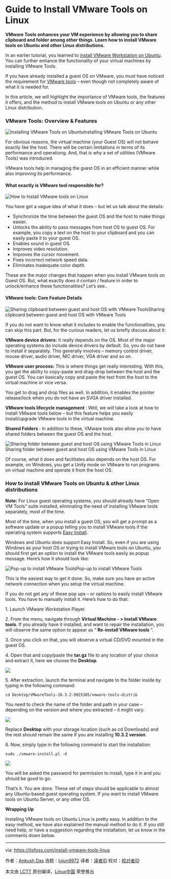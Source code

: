 [#]: collector: (lujun9972)
[#]: translator: ( )
[#]: reviewer: ( )
[#]: publisher: ( )
[#]: url: ( )
[#]: subject: (Guide to Install VMware Tools on Linux)
[#]: via: (https://itsfoss.com/install-vmware-tools-linux)
[#]: author: (Ankush Das https://itsfoss.com/author/ankush/)

Guide to Install VMware Tools on Linux
======

**VMware Tools enhances your VM experience by allowing you to share clipboard and folder among other things. Learn how to install VMware tools on Ubuntu and other Linux distributions.**

In an earlier tutorial, you learned to [install VMware Workstation on Ubuntu][1]. You can further enhance the functionality of your virtual machines by installing VMware Tools.

If you have already installed a guest OS on VMware, you must have noticed the requirement for [VMware tools][2] – even though not completely aware of what it is needed for.

In this article, we will highlight the importance of VMware tools, the features it offers, and the method to install VMware tools on Ubuntu or any other Linux distribution.

### VMware Tools: Overview & Features

![Installing VMware Tools on Ubuntu][3]Installing VMware Tools on Ubuntu

For obvious reasons, the virtual machine (your Guest OS) will not behave exactly like the host. There will be certain limitations in terms of its performance and operationg. And, that is why a set of utilities (VMware Tools) was introduced.

VMware tools help in managing the guest OS in an efficient manner while also improving its performance.

#### What exactly is VMware tool responsible for?

![How to Install VMware tools on Linux][4]

You have got a vague idea of what it does – but let us talk about the details:

  * Synchronize the time between the guest OS and the host to make things easier.
  * Unlocks the ability to pass messages from host OS to guest OS. For example, you copy a text on the host to your clipboard and you can easily paste it to your guest OS.
  * Enables sound in guest OS.
  * Improves video resolution.
  * Improves the cursor movement.
  * Fixes incorrect network speed data.
  * Eliminates inadequate color depth.



These are the major changes that happen when you install VMware tools on Guest OS. But, what exactly does it contain / feature in order to unlock/enhance these functionalities? Let’s see..

#### VMware tools: Core Feature Details

![Sharing clipboard between guest and host OS with VMware Tools][5]Sharing clipboard between guest and host OS with VMware Tools

If you do not want to know what it includes to enable the functionalities, you can skip this part. But, for the curious readers, let us briefly discuss about it:

**VMware device drivers:** It really depends on the OS. Most of the major operating systems do include device drivers by default. So, you do not have to install it separately. This generally involves – memory control driver, mouse driver, audio driver, NIC driver, VGA driver and so on.

**VMware user process:** This is where things get really interesting. With this, you get the ability to copy-paste and drag-drop between the host and the guest OS. You can basically copy and paste the text from the host to the virtual machine or vice versa.

You get to drag and drop files as well. In addition, it enables the pointer release/lock when you do not have an SVGA driver installed.

**VMware tools lifecycle management** : Well, we will take a look at how to install VMware tools below – but this feature helps you easily install/upgrade VMware tools in the virtual machine.

**Shared Folders** : In addition to these, VMware tools also allow you to have shared folders between the guest OS and the host.

![Sharing folder between guest and host OS using VMware Tools in Linux][6]Sharing folder between guest and host OS using VMware Tools in Linux

Of course, what it does and facilitates also depends on the host OS. For example, on Windows, you get a Unity mode on VMware to run programs on virtual machine and operate it from the host OS.

### How to install VMware Tools on Ubuntu & other Linux distributions

**Note:** For Linux guest operating systems, you should already have “Open VM Tools” suite installed, eliminating the need of installing VMware tools separately, most of the time.

Most of the time, when you install a guest OS, you will get a prompt as a software update or a popup telling you to install VMware tools if the operating system supports [Easy Install][7].

Windows and Ubuntu does support Easy Install. So, even if you are using Windows as your host OS or trying to install VMware tools on Ubuntu, you should first get an option to install the VMware tools easily as popup message. Here’s how it should look like:

![Pop-up to install VMware Tools][8]Pop-up to install VMware Tools

This is the easiest way to get it done. So, make sure you have an active network connection when you setup the virtual machine.

If you do not get any of these pop ups – or options to easily install VMware tools. You have to manually install it. Here’s how to do that:

1\. Launch VMware Workstation Player.

2\. From the menu, navigate through **Virtual Machine - > Install VMware tools**. If you already have it installed, and want to repair the installation, you will observe the same option to appear as “ **Re-install VMware tools** “.

3\. Once you click on that, you will observe a virtual CD/DVD mounted in the guest OS.

4\. Open that and copy/paste the **tar.gz** file to any location of your choice and extract it, here we choose the **Desktop**.

![][9]

5\. After extraction, launch the terminal and navigate to the folder inside by typing in the following command:

```
cd Desktop/VMwareTools-10.3.2-9925305/vmware-tools-distrib
```

You need to check the name of the folder and path in your case – depending on the version and where you extracted – it might vary.

![][10]

Replace **Desktop** with your storage location (such as cd Downloads) and the rest should remain the same if you are installing **10.3.2 version**.

6\. Now, simply type in the following command to start the installation:

```
sudo ./vmware-install.pl -d
```

![][11]

You will be asked the password for permission to install, type it in and you should be good to go.

That’s it. You are done. These set of steps should be applicable to almost any Ubuntu-based guest operating system. If you want to install VMware tools on Ubuntu Server, or any other OS.

**Wrapping Up**

Installing VMware tools on Ubuntu Linux is pretty easy. In addition to the easy method, we have also explained the manual method to do it. If you still need help, or have a suggestion regarding the installation, let us know in the comments down below.


--------------------------------------------------------------------------------

via: https://itsfoss.com/install-vmware-tools-linux

作者：[Ankush Das][a]
选题：[lujun9972][b]
译者：[译者ID](https://github.com/译者ID)
校对：[校对者ID](https://github.com/校对者ID)

本文由 [LCTT](https://github.com/LCTT/TranslateProject) 原创编译，[Linux中国](https://linux.cn/) 荣誉推出

[a]: https://itsfoss.com/author/ankush/
[b]: https://github.com/lujun9972
[1]: https://itsfoss.com/install-vmware-player-ubuntu-1310/
[2]: https://kb.vmware.com/s/article/340
[3]: https://i1.wp.com/itsfoss.com/wp-content/uploads/2019/02/vmware-tools-downloading.jpg?fit=800%2C531&ssl=1
[4]: https://i1.wp.com/itsfoss.com/wp-content/uploads/2019/03/install-vmware-tools-linux.png?resize=800%2C450&ssl=1
[5]: https://i1.wp.com/itsfoss.com/wp-content/uploads/2019/02/vmware-tools-features.gif?resize=800%2C500&ssl=1
[6]: https://i0.wp.com/itsfoss.com/wp-content/uploads/2019/02/vmware-tools-shared-folder.jpg?fit=800%2C660&ssl=1
[7]: https://docs.vmware.com/en/VMware-Workstation-Player-for-Linux/15.0/com.vmware.player.linux.using.doc/GUID-3F6B9D0E-6CFC-4627-B80B-9A68A5960F60.html
[8]: https://i1.wp.com/itsfoss.com/wp-content/uploads/2019/02/vmware-tools.jpg?fit=800%2C481&ssl=1
[9]: https://i0.wp.com/itsfoss.com/wp-content/uploads/2019/02/vmware-tools-extraction.jpg?fit=800%2C564&ssl=1
[10]: https://i0.wp.com/itsfoss.com/wp-content/uploads/2019/02/vmware-tools-folder.jpg?fit=800%2C487&ssl=1
[11]: https://i1.wp.com/itsfoss.com/wp-content/uploads/2019/02/vmware-tools-installation-ubuntu.jpg?fit=800%2C492&ssl=1

